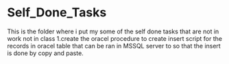 # Self_Done_Tasks
This is the folder where i put my some of the self done tasks that are not in work not in class
1.create the oracel procedure to create insert script for the records in oracel table that can be ran in MSSQL server to so that the insert is done by copy and paste.
